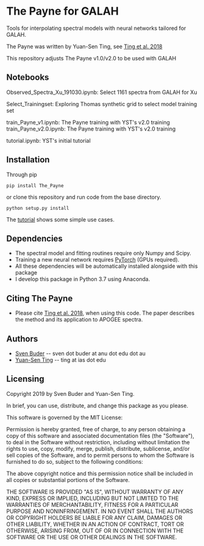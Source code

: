 # The Payne for GALAH
Tools for interpolating spectral models with neural networks tailored for GALAH. 

The Payne was written by Yuan-Sen Ting, see [Ting et al. 2018](http://adsabs.harvard.edu/cgi-bin/bib_query?arXiv:1804.01530)

This repository adjusts The Payne v1.0/v2.0 to be used with GALAH

## Notebooks

Observed_Spectra_Xu_191030.ipynb: Select 1161 spectra from GALAH for Xu

Select_Trainingset: Exploring Thomas synthetic grid to select model training set

train_Payne_v1.ipynb: The Payne training with YST's v2.0 training
train_Payne_v2.0.ipynb: The Payne training with YST's v2.0 training

tutorial.ipynb: YST's initial tutorial

## Installation
Through pip
```
pip install The_Payne
```

or clone this repository and run code from the base directory.
```
python setup.py install
````

The [tutorial](https://github.com/tingyuansen/The_Payne/blob/master/tutorial.ipynb) shows some simple use cases. 

## Dependencies 
* The spectral model and fitting routines require only Numpy and Scipy.
* Training a new neural network requires [PyTorch](http://pytorch.org/) (GPUs required).
* All these dependencies will be automatically installed alongside with this package
* I develop this package in Python 3.7 using Anaconda.

## Citing The Payne
* Please cite [Ting et al. 2018](http://adsabs.harvard.edu/cgi-bin/bib_query?arXiv:1804.01530), when using this code. The paper describes the method and its application to APOGEE spectra.

## Authors
* [Sven Buder](http://www.mpia.de/~buder/) -- sven dot buder at anu dot edu dot au
* [Yuan-Sen Ting](http://www.sns.ias.edu/~ting/) -- ting at ias dot edu

## Licensing

Copyright 2019 by Sven Buder and Yuan-Sen Ting.

In brief, you can use, distribute, and change this package as you please. 

This software is governed by the MIT License:

Permission is hereby granted, free of charge, to any person obtaining a copy
of this software and associated documentation files (the "Software"), to deal
in the Software without restriction, including without limitation the rights
to use, copy, modify, merge, publish, distribute, sublicense, and/or sell
copies of the Software, and to permit persons to whom the Software is
furnished to do so, subject to the following conditions:

The above copyright notice and this permission notice shall be included in
all copies or substantial portions of the Software.

THE SOFTWARE IS PROVIDED "AS IS", WITHOUT WARRANTY OF ANY KIND, EXPRESS OR
IMPLIED, INCLUDING BUT NOT LIMITED TO THE WARRANTIES OF MERCHANTABILITY,
FITNESS FOR A PARTICULAR PURPOSE AND NONINFRINGEMENT. IN NO EVENT SHALL THE
AUTHORS OR COPYRIGHT HOLDERS BE LIABLE FOR ANY CLAIM, DAMAGES OR OTHER
LIABILITY, WHETHER IN AN ACTION OF CONTRACT, TORT OR OTHERWISE, ARISING FROM,
OUT OF OR IN CONNECTION WITH THE SOFTWARE OR THE USE OR OTHER DEALINGS IN
THE SOFTWARE.

